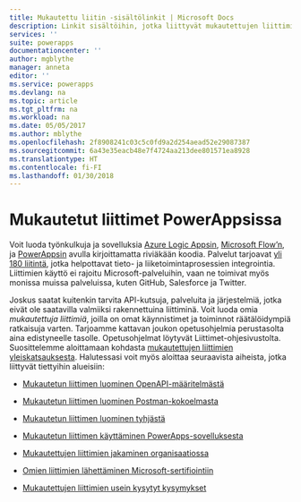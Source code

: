 ```yaml
---
title: Mukautettu liitin -sisältölinkit | Microsoft Docs
description: Linkit sisältöihin, jotka liittyvät mukautettujen liittimien luomiseen, käyttämiseen, jakamiseen ja sertifioimiseen.
services: ''
suite: powerapps
documentationcenter: ''
author: mgblythe
manager: anneta
editor: ''
ms.service: powerapps
ms.devlang: na
ms.topic: article
ms.tgt_pltfrm: na
ms.workload: na
ms.date: 05/05/2017
ms.author: mblythe
ms.openlocfilehash: 2f8908241c03c5c0fd9a2d254aead52e29087387
ms.sourcegitcommit: 6a43e35eacb48e7f4724aa213dee801571ea8928
ms.translationtype: HT
ms.contentlocale: fi-FI
ms.lasthandoff: 01/30/2018
---
```

# <a name="custom-connectors-in-powerapps"></a>Mukautetut liittimet PowerAppsissa

Voit luoda työnkulkuja ja sovelluksia [Azure Logic Appsin](https://azure.microsoft.com/services/logic-apps), [Microsoft Flow’n](https://flow.microsoft.com), ja [PowerAppsin](https://powerapps.microsoft.com) avulla kirjoittamatta riviäkään koodia. Palvelut tarjoavat [yli 180 liitintä](https://docs.microsoft.com/connectors/), jotka helpottavat tieto- ja liiketoimintaprosessien integrointia. Liittimien käyttö ei rajoitu Microsoft-palveluihin, vaan ne toimivat myös monissa muissa palveluissa, kuten GitHub, Salesforce ja Twitter. 

Joskus saatat kuitenkin tarvita API-kutsuja, palveluita ja järjestelmiä, jotka eivät ole saatavilla valmiiksi rakennettuina liittiminä. Voit luoda omia *mukautettuja liittimiä*, joilla on omat käynnistimet ja toiminnot räätälöidympiä ratkaisuja varten. Tarjoamme kattavan joukon opetusohjelmia perustasolta aina edistyneelle tasolle. Opetusohjelmat löytyvät Liittimet-ohjesivustolta. Suosittelemme aloittamaan kohdasta [mukautettujen liittimien yleiskatsauksesta](https://docs.microsoft.com/connectors/custom-connectors/). Halutessasi voit myös aloittaa seuraavista aiheista, jotka liittyvät tiettyihin alueisiin:

* [Mukautetun liittimen luominen OpenAPI-määritelmästä](https://docs.microsoft.com/connectors/custom-connectors/define-openapi-definition)

* [Mukautetun liittimen luominen Postman-kokoelmasta](https://docs.microsoft.com/connectors/custom-connectors/define-postman-collection)

* [Mukautetun liittimen luominen tyhjästä](https://docs.microsoft.com/connectors/custom-connectors/define-blank)

* [Mukautetun liittimen käyttäminen PowerApps-sovelluksesta](https://docs.microsoft.com/connectors/custom-connectors/use-custom-connector-powerapps)

* [Mukautettujen liittimien jakaminen organisaatiossa](https://docs.microsoft.com/connectors/custom-connectors/share)

* [Omien liittimien lähettäminen Microsoft-sertifiointiin](https://docs.microsoft.com/connectors/custom-connectors/submit-certification)

* [Mukautettujen liittimien usein kysytyt kysymykset](https://docs.microsoft.com/connectors/custom-connectors/faq)